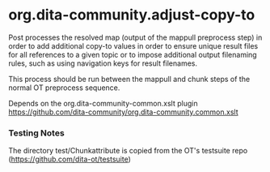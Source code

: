 org.dita-community.adjust-copy-to
=================================

Post processes the resolved map (output of the mappull preprocess step)
in order to add additional copy-to values in order to ensure unique
result files for all references to a given topic or to impose additional
output filenaming rules, such as using navigation keys for result filenames.

This process should be run between the mappull and chunk steps of the normal
OT preprocess sequence.   

Depends on the org.dita-community-common.xslt plugin <https://github.com/dita-community/org.dita-community.common.xslt>

### Testing Notes

The directory test/Chunkattribute is copied from the OT's testsuite repo (https://github.com/dita-ot/testsuite)
